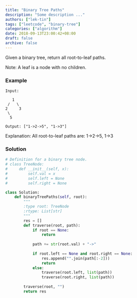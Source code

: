 ```yaml
---
title: "Binary Tree Paths"
description: "Some description ..."
authors: ["lek-tin"]
tags: ["leetcode", "binary-tree"]
categories: ["algorithm"]
date: 2018-09-13T23:00:42+08:00
draft: false
archive: false
---
```

Given a binary tree, return all root-to-leaf paths.

Note: A leaf is a node with no children.

### Example
```
Input:

   1
 /   \
2     3
 \
  5

Output: ["1->2->5", "1->3"]
```
Explanation: All root-to-leaf paths are: 1->2->5, 1->3

### Solution
```python
# Definition for a binary tree node.
# class TreeNode:
#     def __init__(self, x):
#         self.val = x
#         self.left = None
#         self.right = None

class Solution:
    def binaryTreePaths(self, root):
        """
        :type root: TreeNode
        :rtype: List[str]
        """
        res = []
        def traverse(root, path):
            if root == None:
                return
            
            path += str(root.val) + "->"
        
            if root.left == None and root.right == None:
                res.append("".join(path[:-2]))
                return
            else:
                traverse(root.left, list(path))
                traverse(root.right, list(path))
            
        traverse(root, "")
        return res
            
```
